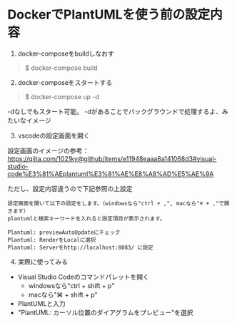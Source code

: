 # DockerでPlantUMLを使う前の設定内容

1. docker-composeをbuildしなおす
> $ docker-compose build

2. docker-composeをスタートする
> $ docker-compose up -d

-dなしでもスタート可能。
-dがあることでバックグラウンドで処理するよ、みたいなイメージ

3. vscodeの設定画面を開く

設定画面のイメージの参考：
https://qiita.com/1021ky@github/items/e11948eaaa8a141068d3#visual-studio-code%E3%81%AEplantuml%E3%81%AE%E8%A8%AD%E5%AE%9A

ただし、設定内容違うので下記参照の上設定

```
設定画面を開いて以下の設定をします。（windowsなら"ctrl + ,", macなら"⌘ + ,"で開きます）
plantumlと検索キーワードを入れると設定項目が表示されます。

Plantuml: previewAutoUpdateにチェック
Plantuml: RenderをLocalに選択
Plantuml: Serverをhttp://localhost:8083/ に設定
```

4. 実際に使ってみる
- Visual Studio Codeのコマンドパレットを開く
    - windowsなら"ctrl + shift + p"
    - macなら"⌘ + shift + p"
- PlantUMLと入力
- "PlantUML: カーソル位置のダイアグラムをプレビュー"を選択